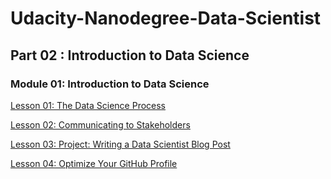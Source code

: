 # Udacity-Nanodegree-Data-Scientist

## Part 02 : Introduction to Data Science
### Module 01: Introduction to Data Science
[Lesson 01: The Data Science Process](https://github.com/chloehuang123/udacity-nano-data-scientist/tree/main/CRISP_DM)

[Lesson 02: Communicating to Stakeholders]()

[Lesson 03: Project: Writing a Data Scientist Blog Post]()

[Lesson 04: Optimize Your GitHub Profile]()
